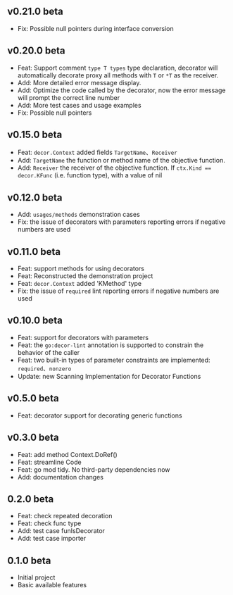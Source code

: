 ## v0.21.0 beta

- Fix: Possible null pointers during interface conversion

## v0.20.0 beta

- Feat: Support comment `type T types` type declaration, decorator will automatically decorate proxy all methods with `T` or `*T` as the receiver.  
- Add: More detailed error message display.  
- Add: Optimize the code called by the decorator, now the error message will prompt the correct line number  
- Add: More test cases and usage examples  
- Fix: Possible null pointers  

## v0.15.0 beta

- Feat: `decor.Context` added fields `TargetName`、`Receiver`
- Add: `TargetName` the function or method name of the objective function.
- Add: `Receiver` the receiver of the objective function. If `ctx.Kind == decor.KFunc` (i.e. function type), with a value of nil

## v0.12.0 beta

- Add: `usages/methods` demonstration cases
- Fix: the issue of decorators with parameters reporting errors if negative numbers are used

## v0.11.0 beta

- Feat: support methods for using decorators
- Feat: Reconstructed the demonstration project
- Feat: `decor.Context` added 'KMethod' type
- Fix: the issue of `required` lint reporting errors if negative numbers are used

## v0.10.0 beta

- Feat: support for decorators with parameters  
- Feat: the `go:decor-lint` annotation is supported to constrain the behavior of the caller  
- Feat: two built-in types of parameter constraints are implemented: `required`、`nonzero`  
- Update: new Scanning Implementation for Decorator Functions

## v0.5.0 beta

- Feat: decorator support for decorating generic functions

## v0.3.0 beta

- Feat: add method Context.DoRef()  
- Feat: streamline Code  
- Feat: go mod tidy. No third-party dependencies now  
- Add: documentation changes  

## 0.2.0 beta

- Feat: check repeated decoration  
- Feat: check func type  
- Add: test case funIsDecorator  
- Add: test case importer  

## 0.1.0 beta

- Initial project  
- Basic available features  

